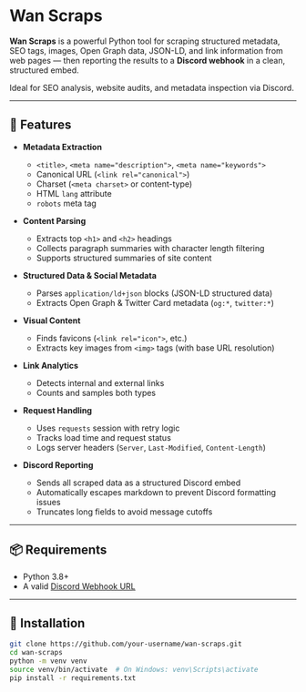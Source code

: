 # Wan Scraps

**Wan Scraps** is a powerful Python tool for scraping structured metadata, SEO tags, images, Open Graph data, JSON-LD, and link information from web pages — then reporting the results to a **Discord webhook** in a clean, structured embed.

Ideal for SEO analysis, website audits, and metadata inspection via Discord.

---

## 🔧 Features

- **Metadata Extraction**
  - `<title>`, `<meta name="description">`, `<meta name="keywords">`
  - Canonical URL (`<link rel="canonical">`)
  - Charset (`<meta charset>` or content-type)
  - HTML `lang` attribute
  - `robots` meta tag

- **Content Parsing**
  - Extracts top `<h1>` and `<h2>` headings
  - Collects paragraph summaries with character length filtering
  - Supports structured summaries of site content

- **Structured Data & Social Metadata**
  - Parses `application/ld+json` blocks (JSON-LD structured data)
  - Extracts Open Graph & Twitter Card metadata (`og:*`, `twitter:*`)

- **Visual Content**
  - Finds favicons (`<link rel="icon">`, etc.)
  - Extracts key images from `<img>` tags (with base URL resolution)

- **Link Analytics**
  - Detects internal and external links
  - Counts and samples both types

- **Request Handling**
  - Uses `requests` session with retry logic
  - Tracks load time and request status
  - Logs server headers (`Server`, `Last-Modified`, `Content-Length`)

- **Discord Reporting**
  - Sends all scraped data as a structured Discord embed
  - Automatically escapes markdown to prevent Discord formatting issues
  - Truncates long fields to avoid message cutoffs

---

## 📦 Requirements

- Python 3.8+
- A valid [Discord Webhook URL](https://discord.com/developers/docs/resources/webhook)

---

## 🚀 Installation

```bash
git clone https://github.com/your-username/wan-scraps.git
cd wan-scraps
python -m venv venv
source venv/bin/activate  # On Windows: venv\Scripts\activate
pip install -r requirements.txt

